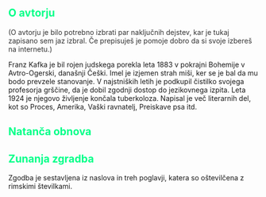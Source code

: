 

## <span style="color:#00ff88">O avtorju</span>
<span style="color:#333333">(O avtorju je bilo potrebno izbrati par naključnih dejstev, kar je tukaj zapisano sem jaz izbral. Če prepisuješ je pomoje dobro da si svoje izbereš na internetu.)</span>

Franz Kafka je bil rojen judskega porekla leta 1883 v pokrajni Bohemije v Avtro-Ogerski, današnji Češki. Imel je izjemen strah miši, ker se je bal da mu bodo prevzele stanovanje. V najstniških letih je podkupil čistilko svojega profesorja grščine, da je dobil zgodnji dostop do jezikovnega izpita. Leta 1924 je njegovo življenje končala tuberkoloza. Napisal je več literarnih del, kot so Proces, Amerika, Vaški ravnatelj, Preiskave psa itd.

## <span style="color:#00ff88">Natanča obnova</span>



## <span style="color:#00ff88">Zunanja zgradba</span>

Zgodba je sestavljena iz naslova in treh poglavji, katera so oštevilčena z rimskimi številkami.